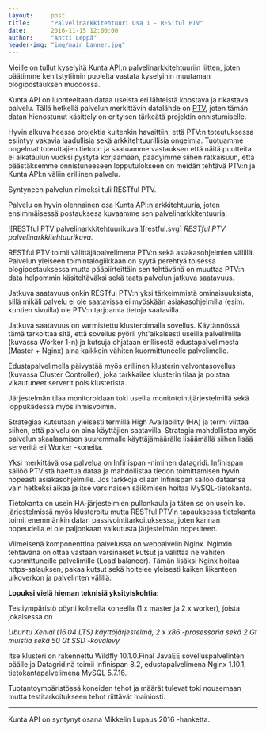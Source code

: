 ```yaml
---
layout:     post
title:      "Palvelinarkkitehtuuri Osa 1 - RESTful PTV"
date:       2016-11-15 12:00:00
author:     "Antti Leppä"
header-img: "img/main_banner.jpg"
---
```


Meille on tullut kyselyitä Kunta API:n palvelinarkkitehtuuriin liitten, joten päätimme kehitstytiimin puolelta vastata kyselyihin muutaman blogipostauksen muodossa.

Kunta API on luonteeltaan dataa useista eri lähteistä koostava ja rikastava palvelu. Tällä hetkellä palvelun merkittävin datalähde on [PTV](https://esuomi.fi/palveluntarjoajille/palvelutietovaranto/), joten tämän datan hienostunut käsittely on erityisen tärkeätä projektin onnistumiselle.

Hyvin alkuvaiheessa projektia kuitenkin havaittiin, että PTV:n toteutuksessa esiintyy vakavia laadullisia sekä arkkitehtuurillisia ongelmia. Tuotuamme ongelmat toteuttajien tietoon ja saatuamme vastauksen että näitä puutteita ei aikataulun vuoksi pystytä korjaamaan, päädyimme siihen ratkaisuun, että päästäksemme onnistuneeseen lopputulokseen on meidän tehtävä PTV:n ja Kunta API:n väliin erillinen palvelu.

Syntyneen palvelun nimeksi tuli RESTful PTV.

Palvelu on hyvin olennainen osa Kunta API:n arkkitehtuuria, joten ensimmäisessä postauksesa kuvaamme sen palvelinarkkitehtuuria.

![RESTful PTV palvelinarkkitehtuurikuva.][restful.svg]
*RESTful PTV palvelinarkkitehtuurikuva.*

RESTful PTV toimii välittäjäpalvelimena PTV:n sekä asiakasohjelmien välillä. Palvelun yleiseen toimintalogiikkaan on syytä perehtyä toisessa blogipostauksessa mutta pääpiirteittäin sen tehtävänä on muuttaa PTV:n data helpommin käsiteltäväksi sekä taata palvelun jatkuva saatavuus.

Jatkuva saatavuus onkin RESTful PTV:n yksi tärkeimmistä ominaisuuksista, sillä mikäli palvelu ei ole saatavissa ei myöskään asiakasohjelmilla (esim. kuntien sivuilla) ole PTV:n tarjoamia tietoja saatavilla.

Jatkuva saatavuus on varmistettu klusteroimalla sovellus. Käytännössä tämä tarkoittaa sitä, että sovellus pyörii yht'aikaisesti useilla palvelimilla (kuvassa Worker 1-n) ja kutsuja ohjataan erillisestä edustapalvelimesta (Master + Nginx) aina kaikkein vähiten kuormittuneelle palvelimelle.

Edustapalvelimella päivystää myös erillinen klusterin valvontasovellus (kuvassa Cluster Controller), joka tarkkailee klusterin tilaa ja poistaa vikautuneet serverit pois klusterista.

Järjestelmän tilaa monitoroidaan toki useilla monitotointijärjestelmillä sekä loppukädessä myös ihmisvoimin. 

Strategiaa kutsutaan yleisesti termillä High Availability (HA) ja termi viittaa siihen, että palvelu on aina käyttäjien saatavilla. Strategia mahdollistaa myös palvelun skaalaamisen suuremmalle käyttäjämäärälle lisäämällä siihen lisää serveritä eli Worker -koneita.

Yksi merkittävä osa palvelua on Infinispan -niminen datagridi. Infinispan säilöö PTV:stä haettua dataa ja mahdollistaa tiedon toimittamisen hyvin nopeasti asiakasohjelmille. Jos tarkkoja ollaan Infinispan säilöö dataansa vain hetkeksi aikaa ja itse varsinaisen säilömisen hoitaa MySQL-tietokanta.

Tietokanta on usein HA-järjestelmien pullonkaula ja täten se on usein ko. järjestelmissä myös klusteroitu mutta RESTful PTV:n tapauksessa tietokanta toimii enemmänkin datan passivointitarkoituksessa, joten kannan nopeudella ei ole paljonkaan vaikutusta järjestelmän nopeuteen.

Viimeisenä komponenttina palvelussa  on webpalvelin Nginx. Nginxin tehtävänä on ottaa vastaan varsinaiset kutsut ja välittää ne vähiten kuormittuneille palvelimille (Load balancer). Tämän lisäksi Nginx hoitaa https-salauksen, pakaa kutsut sekä hoitelee yleisesti kaiken liikenteen ulkoverkon ja palvelinten välillä.

**Lopuksi vielä hieman teknisiä yksityiskohtia:**

Testiympäristö pöyrii kolmella koneella (1 x master ja 2 x worker), joista jokaisessa on

*Ubuntu Xenial (16.04 LTS) käyttöjärjestelmä, 2 x x86 -prosessoria sekä 2 Gt muistia sekä 50 Gt SSD -kovalevy.*

 

Itse klusteri on rakennettu Wildfly 10.1.0.Final JavaEE sovelluspalvelinten päälle ja Datagridinä toimii Infinispan 8.2, edustapalvelimena Nginx 1.10.1, tietokantapalvelimena MySQL 5.7.16.

 

Tuotantoympäristössä koneiden tehot ja määrät tulevat toki nousemaan mutta testitarkoitukseen tehot riittävät mainiosti.

---
Kunta API on syntynyt osana Mikkelin Lupaus 2016 -hanketta.

